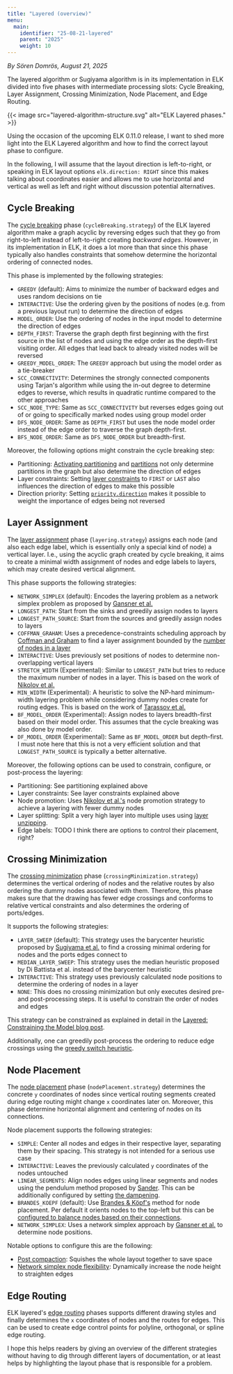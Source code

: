```yaml
---
title: "Layered (overview)"
menu:
  main:
    identifier: "25-08-21-layered"
    parent: "2025"
    weight: 10
---
```


_By Sören Domrös, August 21, 2025_

The layered algorithm or Sugiyama algorithm is in its implementation in ELK divided into five phases with intermediate processing slots: Cycle Breaking, Layer Assignment, Crossing Minimization, Node Placement, and Edge Routing.

{{< image src="layered-algorithm-structure.svg" alt="ELK Layered phases." >}}

Using the occasion of the upcoming ELK 0.11.0 release, I want to shed more light into the ELK Layered algorithm and how to find the correct layout phase to configure.

In the following, I will assume that the layout direction is left-to-right, or speaking in ELK layout options `elk.direction: RIGHT` since this makes talking about coordinates easier and allows me to use horizontal and vertical as well as left and right without discussion potential alternatives.

## Cycle Breaking

The [cycle breaking](https://eclipse.dev/elk/reference/options/org-eclipse-elk-layered-cycleBreaking-strategy.html) phase (`cycleBreaking.strategy`) of the ELK layered algorithm make a graph acyclic by reversing edges such that they go from right-to-left instead of left-to-right creating *backward edges*. However, in its implementation in ELK, it does a lot more than that since this phase typically also handles constraints that somehow determine the horizontal ordering of connected nodes.

This phase is implemented by the following strategies:

- `GREEDY` (default): Aims to minimize the number of backward edges and uses random decisions on tie
- `INTERACTIVE`: Use the ordering given by the positions of nodes (e.g. from a previous layout run) to determine the direction of edges
- `MODEL_ORDER`: Use the ordering of nodes in the input model to determine the direction of edges
- `DEPTH_FIRST`: Traverse the graph depth first beginning with the first  source in the list of nodes and using the edge order as the depth-first visiting order. All edges that lead back to already visited nodes will be reversed
- `GREEDY_MODEL_ORDER`: The `GREEDY` approach but using the model order as a tie-breaker
- `SCC_CONNECTIVITY`: Determines the strongly connected components using Tarjan's algorithm while using the in-out degree to determine edges to reverse, which results in quadratic runtime compared to the other approaches
- `SCC_NODE_TYPE`: Same as `SCC_CONNECTIVITY` but reverses edges going out of or going to specifically marked nodes using group model order
- `DFS_NODE_ORDER`: Same as `DEPTH_FIRST` but uses the node model order instead of the edge order to traverse the graph depth-first.
- `BFS_NODE_ORDER`: Same as `DFS_NODE_ORDER` but breadth-first.

Moreover, the following options might constrain the cycle breaking step:

- Partitioning: [Activating partitioning](https://eclipse.dev/elk/reference/options/org-eclipse-elk-partitioning-activate.html) and [partitions](https://eclipse.dev/elk/reference/options/org-eclipse-elk-partitioning-partition.html) not only determine partitions in the graph but also determine the direction of edges
- Layer constraints: Setting [layer constraints](https://eclipse.dev/elk/reference/options/org-eclipse-elk-layered-layering-layerConstraint.html) to `FIRST` or `LAST` also influences the direction of edges to make this possible
- Direction priority: Setting [`priority.direction`](https://eclipse.dev/elk/reference/options/org-eclipse-elk-layered-priority-direction.html) makes it possible to weight the importance of edges being not reversed

## Layer Assignment

The [layer assignment](https://eclipse.dev/elk/reference/options/org-eclipse-elk-layered-layering-strategy.html) phase (`layering.strategy`) assigns each node (and also each edge label, which is essentially only a special kind of node) a vertical layer. I.e., using the acyclic graph created by cycle breaking, it aims to create a minimal width assignment of nodes and edge labels to layers, which may create desired vertical alignment.

This phase supports the following strategies:

- `NETWORK_SIMPLEX` (default): Encodes the layering problem as a network simplex problem as proposed by [Gansner et al.](https://doi.org/10.1109/32.221135)
- `LONGEST_PATH`: Start from the sinks and greedily assign nodes to layers
- `LONGEST_PATH_SOURCE`: Start from the sources and greedily assign nodes to layers
- `COFFMAN_GRAHAM`: Uses a precedence-constraints scheduling approach by [Coffman and Graham](https://doi.org/10.1007/BF00288685) to find a layer assignment bounded by the [number of nodes in a layer](https://eclipse.dev/elk/reference/options/org-eclipse-elk-layered-layering-coffmanGraham-layerBound.html)
- `INTERACTIVE`: Uses previously set positions of nodes to determine non-overlapping vertical layers
- `STRETCH_WIDTH`  (Experimental): Similar to `LONGEST_PATH` but tries to reduce the maximum number of nodes in a layer. This is based on the work of [Nikolov et al.](https://doi.org/10.1145/1064546.1180618)
- `MIN_WIDTH` (Experimental): A heuristic to solve the NP-hard minimum-width layering problem while considering dummy nodes create for routing edges. This is based on the work of [Tarassov et al.](https://doi.org/10.1007/978-3-540-24838-5_42)
- `BF_MODEL_ORDER` (Experimental): Assign nodes to layers breadth-first based on their model order. This assumes that the cycle breaking was also done by model order.
- `DF_MODEL_ORDER` (Experimental): Same as `BF_MODEL_ORDER` but depth-first. I must note here that this is not a very efficient solution and that `LONGEST_PATH_SOURCE` is typically a better alternative. 

Moreover, the following options can be used to constrain, configure, or post-process the layering:

- Partitioning: See partitioning explained above
- Layer constraints: See layer constraints explained above
- Node promotion: Uses [Nikolov et al.'s](http://doi.acm.org/10.1145/1064546.1180618) node promotion strategy to achieve a layering with fewer dummy nodes
- Layer splitting: Split a very high layer into multiple uses using [layer unzipping](https://eclipse.dev/elk/reference/options/org-eclipse-elk-layered-layerUnzipping-strategy.html).
- Edge labels: TODO I think there are options to control their placement, right?

## Crossing Minimization

The [crossing minimization](https://eclipse.dev/elk/reference/options/org-eclipse-elk-layered-crossingMinimization-strategy.html) phase (`crossingMinimization.strategy`) determines the vertical ordering of nodes and the relative routes by also ordering the dummy nodes associated with them. Therefore, this phase makes sure that the drawing has fewer edge crossings and conforms to relative vertical constraints and also determines the ordering of ports/edges.

It supports the following strategies:

- `LAYER_SWEEP` (default): This strategy uses the barycenter heuristic proposed by [Sugiyama et al.](https://doi.org/10.1109/TSMC.1981.4308636) to find a crossing minimal ordering for nodes and the ports edges connect to
- `MEDIAN_LAYER_SWEEP`: This strategy uses the median heuristic proposed by Di Battista et al. instead of the barycenter heuristic
- `INTERACTIVE`: This strategy uses previously calculated node positions to determine the ordering of nodes in a layer
- `NONE`: This does no crossing minimization but only executes desired pre- and post-processing steps. It is useful to constrain the order of nodes and edges

This strategy can be constrained as explained in detail in the [Layered: Constraining the Model blog post](https://eclipse.dev/elk/blog/posts/2023/23-01-09-constraining-the-model.html).

Additionally, one can greedily post-process the ordering to reduce edge crossings using the [greedy switch heuristic](https://eclipse.dev/elk/reference/options/org-eclipse-elk-layered-crossingMinimization-greedySwitch-type.html).

## Node Placement

The [node placement](https://eclipse.dev/elk/reference/options/org-eclipse-elk-layered-nodePlacement-strategy.html) phase (`nodePlacement.strategy`) determines the concrete `y` coordinates of nodes since vertical routing segments created during edge routing might change `x` coordinates later on. Moreover, this phase determine horizontal alignment and centering of nodes on its connections.

Node placement supports the following strategies:

- `SIMPLE`: Center all nodes and edges in their respective layer, separating them by their spacing. This strategy is not intended for a serious use case
- `INTERACTIVE`: Leaves the previously calculated `y` coordinates of the nodes untouched
- `LINEAR_SEGMENTS`: Align nodes edges using linear segments and nodes using the pendulum method proposed by [Sander](https://doi.org/10.1007/BFb0021828). This can be additionally configured by setting [the dampening](https://eclipse.dev/elk/reference/options/org-eclipse-elk-layered-nodePlacement-linearSegments-deflectionDampening.html).
- `BRANDES_KOEPF` (default): Use [Brandes & Köpf's](https://doi.org/10.1007/3-540-45848-4_3) method for node placement. Per default it orients nodes to the top-left but this can be [configured to balance nodes based on their connections](https://eclipse.dev/elk/reference/options/org-eclipse-elk-layered-nodePlacement-bk-fixedAlignment.html).
- `NETWORK_SIMPLEX`: Uses a network simplex approach by [Gansner et al.](https://doi.org/10.1109/32.221135) to determine node positions.

Notable options to configure this are the following:

- [Post compaction](https://eclipse.dev/elk/reference/options/org-eclipse-elk-layered-compaction-postCompaction-strategy.html): Squishes the whole layout together to save space
- [Network simplex node flexibility](https://eclipse.dev/elk/reference/options/org-eclipse-elk-layered-nodePlacement-networkSimplex-nodeFlexibility.html): Dynamically increase the node height to straighten edges

## Edge Routing

ELK layered's [edge routing](https://eclipse.dev/elk/reference/options/org-eclipse-elk-edgeRouting.html) phases supports different drawing styles and finally determines the `x` coordinates of nodes and the routes for edges. This can be used to create edge control points for polyline, orthogonal, or spline edge routing.

I hope this helps readers by giving an overview of the different strategies without having to dig through different layers of documentation, or at least helps by highlighting the layout phase that is responsible for a problem.

